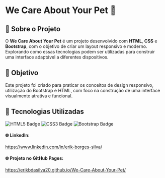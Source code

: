 <h1>We Care About Your Pet 🐾</h1>

<h2>🔹 Sobre o Projeto</h2>
<p>O <strong>We Care About Your Pet</strong> é um projeto desenvolvido com <strong>HTML</strong>, <strong>CSS</strong> e <strong>Bootstrap</strong>, com o objetivo de criar um layout responsivo e moderno. Explorando como essas tecnologias podem ser utilizadas para construir uma interface adaptável a diferentes dispositivos.</p>

<h2>🎯 Objetivo</h2>
<p>Este projeto foi criado para praticar os conceitos de design responsivo, utilização do Bootstrap e HTML, com foco na construção de uma interface visualmente atrativa e funcional.</p>

<h2>🔨 Tecnologias Utilizadas</h2>
<div class="badges">
  <img src="https://img.shields.io/badge/HTML5-E34F26?style=for-the-badge&logo=html5&logoColor=white" alt="HTML5 Badge">
  <img src="https://img.shields.io/badge/CSS3-1572B6?style=for-the-badge&logo=css3&logoColor=white" alt="CSS3 Badge">
  <img src="https://img.shields.io/badge/Bootstrap-7952B3?style=for-the-badge&logo=bootstrap&logoColor=white" alt="Bootstrap Badge">
</div>

<h4>🌐 LinkedIn:</h4>
<a href="https://www.linkedin.com/in/erik-borges-silva/" target="_blank">https://www.linkedin.com/in/erik-borges-silva/</a>

<h4>🌐 Projeto no GitHub Pages:</h4>
<a href="https://erikbdasilva20.github.io/We-Care-About-Your-Pet/" target="_blank">https://erikbdasilva20.github.io/We-Care-About-Your-Pet/</a>
